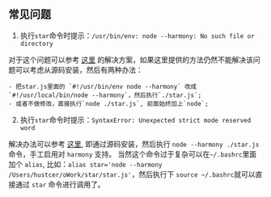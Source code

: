 
## 常见问题

1. 执行`star`命令时提示：`/usr/bin/env: node --harmony: No such file or directory`

对于这个问题可以参考 [这里](https://github.com/joyent/node/issues/3911) 的解决方案，如果这里提供的方法仍然不能解决该问题可以考虑从源码安装，然后有两种办法：
>
    - 把star.js里面的 `#!/usr/bin/env node --harmony` 改成 `#!/usr/local/bin/node --harmony`，然后执行`./star.js`;
    - 或者不做修改，直接执行`node ./star.js`, 前面始终加上`node`;

2. 执行`star`命令时提示：`SyntaxError: Unexpected strict mode reserved word`

解决办法可以参考 [这里](https://github.com/hustcer/star/issues/24), 即通过源码安装，然后执行 `node --harmony ./star.js` 命令，手工启用对 `harmony` 支持。
当然这个命令过于复杂可以在`~/.bashrc`里面加个 `alias`, 比如：`alias star='node --harmony /Users/hustcer/oWork/star/star.js'`，然后执行下 `source ~/.bashrc`就可以直接通过 `star` 命令进行调用了。

